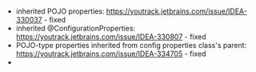 # 
* inherited POJO properties: https://youtrack.jetbrains.com/issue/IDEA-330037 - fixed
* inherited @ConfigurationProperties: https://youtrack.jetbrains.com/issue/IDEA-330807 - fixed
* POJO-type properties inherited from config properties class's parent: https://youtrack.jetbrains.com/issue/IDEA-334705 - fixed
* 

